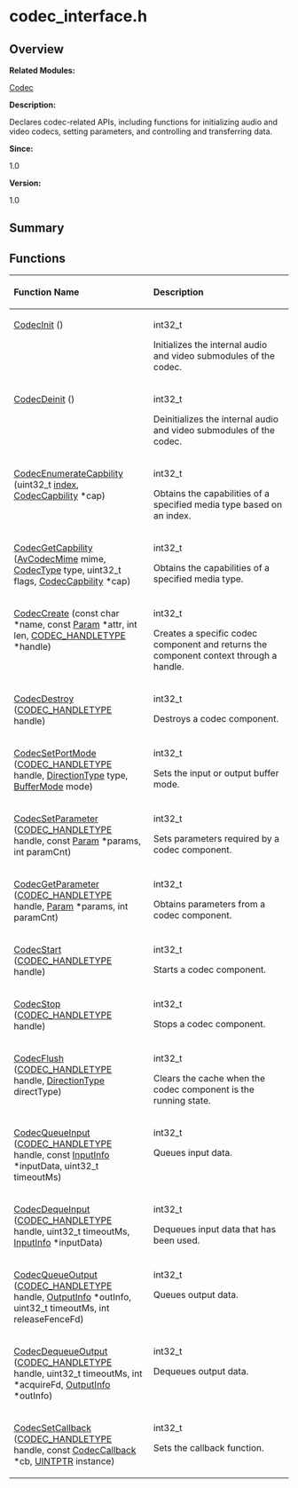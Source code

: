 # codec\_interface.h<a name="ZH-CN_TOPIC_0000001054718089"></a>

## **Overview**<a name="section1510716459084828"></a>

**Related Modules:**

[Codec](Codec.md)

**Description:**

Declares codec-related APIs, including functions for initializing audio and video codecs, setting parameters, and controlling and transferring data. 

**Since:**

1.0

**Version:**

1.0

## **Summary**<a name="section7636335084828"></a>

## Functions<a name="func-members"></a>

<a name="table1682840473084828"></a>
<table><thead align="left"><tr id="row1481812303084828"><th class="cellrowborder" valign="top" width="50%" id="mcps1.1.3.1.1"><p id="p80335669084828"><a name="p80335669084828"></a><a name="p80335669084828"></a>Function Name</p>
</th>
<th class="cellrowborder" valign="top" width="50%" id="mcps1.1.3.1.2"><p id="p1751793269084828"><a name="p1751793269084828"></a><a name="p1751793269084828"></a>Description</p>
</th>
</tr>
</thead>
<tbody><tr id="row1092937500084828"><td class="cellrowborder" valign="top" width="50%" headers="mcps1.1.3.1.1 "><p id="p1511487061084828"><a name="p1511487061084828"></a><a name="p1511487061084828"></a><a href="Codec.md#gadb2714f1e7a69419cefd38a2ad1f9829">CodecInit</a> ()</p>
</td>
<td class="cellrowborder" valign="top" width="50%" headers="mcps1.1.3.1.2 "><p id="p1649825339084828"><a name="p1649825339084828"></a><a name="p1649825339084828"></a>int32_t&nbsp;</p>
<p id="p1417185605084828"><a name="p1417185605084828"></a><a name="p1417185605084828"></a>Initializes the internal audio and video submodules of the codec. </p>
</td>
</tr>
<tr id="row144975403084828"><td class="cellrowborder" valign="top" width="50%" headers="mcps1.1.3.1.1 "><p id="p649037662084828"><a name="p649037662084828"></a><a name="p649037662084828"></a><a href="Codec.md#ga2d6eb231ca7766990cfa8c1841637245">CodecDeinit</a> ()</p>
</td>
<td class="cellrowborder" valign="top" width="50%" headers="mcps1.1.3.1.2 "><p id="p2105676987084828"><a name="p2105676987084828"></a><a name="p2105676987084828"></a>int32_t&nbsp;</p>
<p id="p569541319084828"><a name="p569541319084828"></a><a name="p569541319084828"></a>Deinitializes the internal audio and video submodules of the codec. </p>
</td>
</tr>
<tr id="row1325922120084828"><td class="cellrowborder" valign="top" width="50%" headers="mcps1.1.3.1.1 "><p id="p1469175653084828"><a name="p1469175653084828"></a><a name="p1469175653084828"></a><a href="Codec.md#gaf0bb69d2f8c5ad0fec6959b353ee1acd">CodecEnumerateCapbility</a> (uint32_t <a href="UTILS.md#ga1d3748ca570dcb09a2fb28e8015107dd">index</a>, <a href="Codec.md#ga1876710b1f2fe1d80e8b9de9ff28e0e3">CodecCapbility</a> *cap)</p>
</td>
<td class="cellrowborder" valign="top" width="50%" headers="mcps1.1.3.1.2 "><p id="p1402286556084828"><a name="p1402286556084828"></a><a name="p1402286556084828"></a>int32_t&nbsp;</p>
<p id="p635027781084828"><a name="p635027781084828"></a><a name="p635027781084828"></a>Obtains the capabilities of a specified media type based on an index. </p>
</td>
</tr>
<tr id="row1370421659084828"><td class="cellrowborder" valign="top" width="50%" headers="mcps1.1.3.1.1 "><p id="p550278157084828"><a name="p550278157084828"></a><a name="p550278157084828"></a><a href="Codec.md#ga1a6fbf6e84e01fdc1af59caa4203ce8e">CodecGetCapbility</a> (<a href="Codec.md#ga1bee586eafa91dfb60f94ba40fc95faa">AvCodecMime</a> mime, <a href="Codec.md#ga03b4b6ae5fb82af68d46aaea3d3e4d79">CodecType</a> type, uint32_t flags, <a href="Codec.md#ga1876710b1f2fe1d80e8b9de9ff28e0e3">CodecCapbility</a> *cap)</p>
</td>
<td class="cellrowborder" valign="top" width="50%" headers="mcps1.1.3.1.2 "><p id="p766284835084828"><a name="p766284835084828"></a><a name="p766284835084828"></a>int32_t&nbsp;</p>
<p id="p196418284084828"><a name="p196418284084828"></a><a name="p196418284084828"></a>Obtains the capabilities of a specified media type. </p>
</td>
</tr>
<tr id="row1452887326084828"><td class="cellrowborder" valign="top" width="50%" headers="mcps1.1.3.1.1 "><p id="p1014366028084828"><a name="p1014366028084828"></a><a name="p1014366028084828"></a><a href="Codec.md#ga74aa0395a51f004390f7a92fb68faddd">CodecCreate</a> (const char *name, const <a href="Param.md">Param</a> *attr, int len, <a href="Codec.md#ga9381a619f36ac8d5d7f467d2f0404183">CODEC_HANDLETYPE</a> *handle)</p>
</td>
<td class="cellrowborder" valign="top" width="50%" headers="mcps1.1.3.1.2 "><p id="p1300827907084828"><a name="p1300827907084828"></a><a name="p1300827907084828"></a>int32_t&nbsp;</p>
<p id="p794927053084828"><a name="p794927053084828"></a><a name="p794927053084828"></a>Creates a specific codec component and returns the component context through a handle. </p>
</td>
</tr>
<tr id="row1313569955084828"><td class="cellrowborder" valign="top" width="50%" headers="mcps1.1.3.1.1 "><p id="p284329595084828"><a name="p284329595084828"></a><a name="p284329595084828"></a><a href="Codec.md#ga1bc0592b05e4f687e2bef2ffb83102b8">CodecDestroy</a> (<a href="Codec.md#ga9381a619f36ac8d5d7f467d2f0404183">CODEC_HANDLETYPE</a> handle)</p>
</td>
<td class="cellrowborder" valign="top" width="50%" headers="mcps1.1.3.1.2 "><p id="p288521609084828"><a name="p288521609084828"></a><a name="p288521609084828"></a>int32_t&nbsp;</p>
<p id="p1756755568084828"><a name="p1756755568084828"></a><a name="p1756755568084828"></a>Destroys a codec component. </p>
</td>
</tr>
<tr id="row1988714031084828"><td class="cellrowborder" valign="top" width="50%" headers="mcps1.1.3.1.1 "><p id="p298009415084828"><a name="p298009415084828"></a><a name="p298009415084828"></a><a href="Codec.md#ga36a994c5f9f4d104aad0c24b5e8cbd37">CodecSetPortMode</a> (<a href="Codec.md#ga9381a619f36ac8d5d7f467d2f0404183">CODEC_HANDLETYPE</a> handle, <a href="Codec.md#ga8ef30fa9c08e08c8706653571f9f5b81">DirectionType</a> type, <a href="Codec.md#gacc0fd55192fd9f663121b037b06f41e8">BufferMode</a> mode)</p>
</td>
<td class="cellrowborder" valign="top" width="50%" headers="mcps1.1.3.1.2 "><p id="p671788526084828"><a name="p671788526084828"></a><a name="p671788526084828"></a>int32_t&nbsp;</p>
<p id="p1680293168084828"><a name="p1680293168084828"></a><a name="p1680293168084828"></a>Sets the input or output buffer mode. </p>
</td>
</tr>
<tr id="row2051453233084828"><td class="cellrowborder" valign="top" width="50%" headers="mcps1.1.3.1.1 "><p id="p1626249989084828"><a name="p1626249989084828"></a><a name="p1626249989084828"></a><a href="Codec.md#gaa080cf23aa5f77b30f3b90a026d97cc0">CodecSetParameter</a> (<a href="Codec.md#ga9381a619f36ac8d5d7f467d2f0404183">CODEC_HANDLETYPE</a> handle, const <a href="Param.md">Param</a> *params, int paramCnt)</p>
</td>
<td class="cellrowborder" valign="top" width="50%" headers="mcps1.1.3.1.2 "><p id="p1899152405084828"><a name="p1899152405084828"></a><a name="p1899152405084828"></a>int32_t&nbsp;</p>
<p id="p1514364229084828"><a name="p1514364229084828"></a><a name="p1514364229084828"></a>Sets parameters required by a codec component. </p>
</td>
</tr>
<tr id="row1180071879084828"><td class="cellrowborder" valign="top" width="50%" headers="mcps1.1.3.1.1 "><p id="p87782646084828"><a name="p87782646084828"></a><a name="p87782646084828"></a><a href="Codec.md#ga1d812eac032e3e05cf5bf71b03e93f65">CodecGetParameter</a> (<a href="Codec.md#ga9381a619f36ac8d5d7f467d2f0404183">CODEC_HANDLETYPE</a> handle, <a href="Param.md">Param</a> *params, int paramCnt)</p>
</td>
<td class="cellrowborder" valign="top" width="50%" headers="mcps1.1.3.1.2 "><p id="p1793508265084828"><a name="p1793508265084828"></a><a name="p1793508265084828"></a>int32_t&nbsp;</p>
<p id="p434449871084828"><a name="p434449871084828"></a><a name="p434449871084828"></a>Obtains parameters from a codec component. </p>
</td>
</tr>
<tr id="row1010047897084828"><td class="cellrowborder" valign="top" width="50%" headers="mcps1.1.3.1.1 "><p id="p1066596118084828"><a name="p1066596118084828"></a><a name="p1066596118084828"></a><a href="Codec.md#ga38c1744b0b4be5817ef49556ae665d18">CodecStart</a> (<a href="Codec.md#ga9381a619f36ac8d5d7f467d2f0404183">CODEC_HANDLETYPE</a> handle)</p>
</td>
<td class="cellrowborder" valign="top" width="50%" headers="mcps1.1.3.1.2 "><p id="p805826522084828"><a name="p805826522084828"></a><a name="p805826522084828"></a>int32_t&nbsp;</p>
<p id="p1967925096084828"><a name="p1967925096084828"></a><a name="p1967925096084828"></a>Starts a codec component. </p>
</td>
</tr>
<tr id="row1459719554084828"><td class="cellrowborder" valign="top" width="50%" headers="mcps1.1.3.1.1 "><p id="p1451408430084828"><a name="p1451408430084828"></a><a name="p1451408430084828"></a><a href="Codec.md#ga8e7913c052c2e45e193fb0aab3f5c7fd">CodecStop</a> (<a href="Codec.md#ga9381a619f36ac8d5d7f467d2f0404183">CODEC_HANDLETYPE</a> handle)</p>
</td>
<td class="cellrowborder" valign="top" width="50%" headers="mcps1.1.3.1.2 "><p id="p1306291644084828"><a name="p1306291644084828"></a><a name="p1306291644084828"></a>int32_t&nbsp;</p>
<p id="p1423777299084828"><a name="p1423777299084828"></a><a name="p1423777299084828"></a>Stops a codec component. </p>
</td>
</tr>
<tr id="row1191045045084828"><td class="cellrowborder" valign="top" width="50%" headers="mcps1.1.3.1.1 "><p id="p1796631862084828"><a name="p1796631862084828"></a><a name="p1796631862084828"></a><a href="Codec.md#gaa6ed6c24e29f8fdfbbb0a3d562260a6a">CodecFlush</a> (<a href="Codec.md#ga9381a619f36ac8d5d7f467d2f0404183">CODEC_HANDLETYPE</a> handle, <a href="Codec.md#ga8ef30fa9c08e08c8706653571f9f5b81">DirectionType</a> directType)</p>
</td>
<td class="cellrowborder" valign="top" width="50%" headers="mcps1.1.3.1.2 "><p id="p475857428084828"><a name="p475857428084828"></a><a name="p475857428084828"></a>int32_t&nbsp;</p>
<p id="p273063746084828"><a name="p273063746084828"></a><a name="p273063746084828"></a>Clears the cache when the codec component is the running state. </p>
</td>
</tr>
<tr id="row1432737053084828"><td class="cellrowborder" valign="top" width="50%" headers="mcps1.1.3.1.1 "><p id="p221226115084828"><a name="p221226115084828"></a><a name="p221226115084828"></a><a href="Codec.md#ga0daece8dbf22da84f926761c994819bc">CodecQueueInput</a> (<a href="Codec.md#ga9381a619f36ac8d5d7f467d2f0404183">CODEC_HANDLETYPE</a> handle, const <a href="InputInfo.md">InputInfo</a> *inputData, uint32_t timeoutMs)</p>
</td>
<td class="cellrowborder" valign="top" width="50%" headers="mcps1.1.3.1.2 "><p id="p1046593519084828"><a name="p1046593519084828"></a><a name="p1046593519084828"></a>int32_t&nbsp;</p>
<p id="p1637101078084828"><a name="p1637101078084828"></a><a name="p1637101078084828"></a>Queues input data. </p>
</td>
</tr>
<tr id="row95602801084828"><td class="cellrowborder" valign="top" width="50%" headers="mcps1.1.3.1.1 "><p id="p995660483084828"><a name="p995660483084828"></a><a name="p995660483084828"></a><a href="Codec.md#ga91d7e1566c90d7cb9ac846eecad0024f">CodecDequeInput</a> (<a href="Codec.md#ga9381a619f36ac8d5d7f467d2f0404183">CODEC_HANDLETYPE</a> handle, uint32_t timeoutMs, <a href="InputInfo.md">InputInfo</a> *inputData)</p>
</td>
<td class="cellrowborder" valign="top" width="50%" headers="mcps1.1.3.1.2 "><p id="p2114703178084828"><a name="p2114703178084828"></a><a name="p2114703178084828"></a>int32_t&nbsp;</p>
<p id="p847755638084828"><a name="p847755638084828"></a><a name="p847755638084828"></a>Dequeues input data that has been used. </p>
</td>
</tr>
<tr id="row1230425643084828"><td class="cellrowborder" valign="top" width="50%" headers="mcps1.1.3.1.1 "><p id="p2020508747084828"><a name="p2020508747084828"></a><a name="p2020508747084828"></a><a href="Codec.md#gac98f3505082c3cb2413d9e95eef9c804">CodecQueueOutput</a> (<a href="Codec.md#ga9381a619f36ac8d5d7f467d2f0404183">CODEC_HANDLETYPE</a> handle, <a href="OutputInfo.md">OutputInfo</a> *outInfo, uint32_t timeoutMs, int releaseFenceFd)</p>
</td>
<td class="cellrowborder" valign="top" width="50%" headers="mcps1.1.3.1.2 "><p id="p1985980182084828"><a name="p1985980182084828"></a><a name="p1985980182084828"></a>int32_t&nbsp;</p>
<p id="p1094765293084828"><a name="p1094765293084828"></a><a name="p1094765293084828"></a>Queues output data. </p>
</td>
</tr>
<tr id="row2041813342084828"><td class="cellrowborder" valign="top" width="50%" headers="mcps1.1.3.1.1 "><p id="p1870505306084828"><a name="p1870505306084828"></a><a name="p1870505306084828"></a><a href="Codec.md#gab575752467517eb8e6766773c1e3fb23">CodecDequeueOutput</a> (<a href="Codec.md#ga9381a619f36ac8d5d7f467d2f0404183">CODEC_HANDLETYPE</a> handle, uint32_t timeoutMs, int *acquireFd, <a href="OutputInfo.md">OutputInfo</a> *outInfo)</p>
</td>
<td class="cellrowborder" valign="top" width="50%" headers="mcps1.1.3.1.2 "><p id="p994733508084828"><a name="p994733508084828"></a><a name="p994733508084828"></a>int32_t&nbsp;</p>
<p id="p968528719084828"><a name="p968528719084828"></a><a name="p968528719084828"></a>Dequeues output data. </p>
</td>
</tr>
<tr id="row1673579581084828"><td class="cellrowborder" valign="top" width="50%" headers="mcps1.1.3.1.1 "><p id="p1848732106084828"><a name="p1848732106084828"></a><a name="p1848732106084828"></a><a href="Codec.md#ga28ec6149d05765ee75f4836e0b092406">CodecSetCallback</a> (<a href="Codec.md#ga9381a619f36ac8d5d7f467d2f0404183">CODEC_HANDLETYPE</a> handle, const <a href="CodecCallback.md">CodecCallback</a> *cb, <a href="Codec.md#ga58d2f4a8d12daa1dcf4eb297f3ebaabc">UINTPTR</a> instance)</p>
</td>
<td class="cellrowborder" valign="top" width="50%" headers="mcps1.1.3.1.2 "><p id="p1556302023084828"><a name="p1556302023084828"></a><a name="p1556302023084828"></a>int32_t&nbsp;</p>
<p id="p357673905084828"><a name="p357673905084828"></a><a name="p357673905084828"></a>Sets the callback function. </p>
</td>
</tr>
</tbody>
</table>

